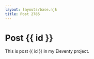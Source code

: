 ```yaml
---
layout: layouts/base.njk
title: Post 2785
---
```


# Post {{ id }}

This is post {{ id }} in my Eleventy project.
